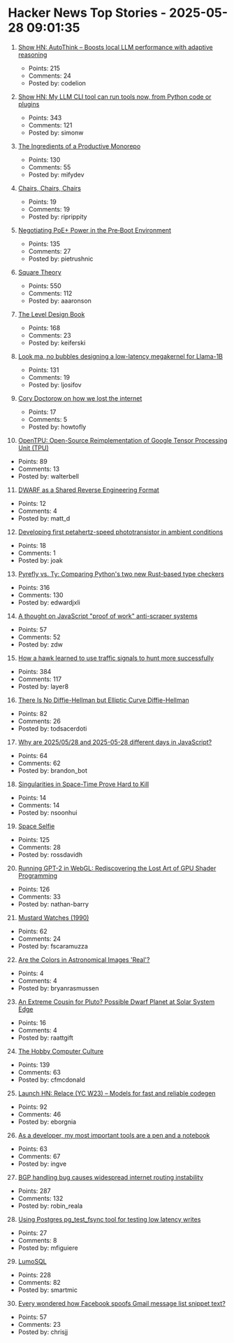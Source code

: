 # Hacker News Top Stories - 2025-05-28 09:01:35

1. [Show HN: AutoThink – Boosts local LLM performance with adaptive reasoning](undefined)
   - Points: 215
   - Comments: 24
   - Posted by: codelion

2. [Show HN: My LLM CLI tool can run tools now, from Python code or plugins](https://simonwillison.net/2025/May/27/llm-tools/)
   - Points: 343
   - Comments: 121
   - Posted by: simonw

3. [The Ingredients of a Productive Monorepo](https://blog.swgillespie.me/posts/monorepo-ingredients/)
   - Points: 130
   - Comments: 55
   - Posted by: mifydev

4. [Chairs, Chairs, Chairs](https://www.parliament.uk/about/living-heritage/building/cultural-collections/historic-furniture/the-collection/chairs-chairs-chairs/)
   - Points: 19
   - Comments: 19
   - Posted by: riprippity

5. [Negotiating PoE+ Power in the Pre‑Boot Environment](https://roderickkhan.com/posts/2025-05-16-poe-uefi-solution)
   - Points: 135
   - Comments: 27
   - Posted by: pietrushnic

6. [Square Theory](https://aaronson.org/blog/square-theory)
   - Points: 550
   - Comments: 112
   - Posted by: aaaronson

7. [The Level Design Book](https://book.leveldesignbook.com)
   - Points: 168
   - Comments: 23
   - Posted by: keiferski

8. [Look ma, no bubbles designing a low-latency megakernel for Llama-1B](https://hazyresearch.stanford.edu/blog/2025-05-27-no-bubbles)
   - Points: 131
   - Comments: 19
   - Posted by: ljosifov

9. [Cory Doctorow on how we lost the internet](https://lwn.net/SubscriberLink/1021871/4bec46993258f6b7/)
   - Points: 17
   - Comments: 5
   - Posted by: howtofly

10. [OpenTPU: Open-Source Reimplementation of Google Tensor Processing Unit (TPU)](https://github.com/UCSBarchlab/OpenTPU)
   - Points: 89
   - Comments: 13
   - Posted by: walterbell

11. [DWARF as a Shared Reverse Engineering Format](https://lief.re/blog/2025-05-27-dwarf-editor/)
   - Points: 12
   - Comments: 4
   - Posted by: matt_d

12. [Developing first petahertz-speed phototransistor in ambient conditions](https://news.arizona.edu/news/u-researchers-developing-worlds-first-petahertz-speed-phototransistor-ambient-conditions)
   - Points: 18
   - Comments: 1
   - Posted by: joak

13. [Pyrefly vs. Ty: Comparing Python's two new Rust-based type checkers](https://blog.edward-li.com/tech/comparing-pyrefly-vs-ty/)
   - Points: 316
   - Comments: 130
   - Posted by: edwardjxli

14. [A thought on JavaScript "proof of work" anti-scraper systems](https://utcc.utoronto.ca/~cks/space/blog/web/JavaScriptScraperObstacles)
   - Points: 57
   - Comments: 52
   - Posted by: zdw

15. [How a hawk learned to use traffic signals to hunt more successfully](https://www.frontiersin.org/news/2025/05/23/street-smarts-hawk-use-traffic-signals-hunting)
   - Points: 384
   - Comments: 117
   - Posted by: layer8

16. [There Is No Diffie-Hellman but Elliptic Curve Diffie-Hellman](https://keymaterial.net/2025/05/23/there-is-no-diffie-hellman-but-elliptic-curve-diffie-hellman/)
   - Points: 82
   - Comments: 26
   - Posted by: todsacerdoti

17. [Why are 2025/05/28 and 2025-05-28 different days in JavaScript?](https://brandondong.github.io/blog/javascript_dates/)
   - Points: 64
   - Comments: 62
   - Posted by: brandon_bot

18. [Singularities in Space-Time Prove Hard to Kill](https://www.quantamagazine.org/singularities-in-space-time-prove-hard-to-kill-20250527/)
   - Points: 14
   - Comments: 14
   - Posted by: nsoonhui

19. [Space Selfie](https://space.crunchlabs.com/)
   - Points: 125
   - Comments: 28
   - Posted by: rossdavidh

20. [Running GPT-2 in WebGL: Rediscovering the Lost Art of GPU Shader Programming](https://nathan.rs/posts/gpu-shader-programming/)
   - Points: 126
   - Comments: 33
   - Posted by: nathan-barry

21. [Mustard Watches (1990)](https://girard.perso.math.cnrs.fr/mustard/article.html)
   - Points: 62
   - Comments: 24
   - Posted by: fscaramuzza

22. [Are the Colors in Astronomical Images 'Real'?](https://www.scientificamerican.com/article/are-the-colors-in-space-real/)
   - Points: 4
   - Comments: 4
   - Posted by: bryanrasmussen

23. [An Extreme Cousin for Pluto? Possible Dwarf Planet at Solar System Edge](https://www.ias.edu/news/extreme-cousin-pluto-possible-dwarf-planet-discovered-solar-systems-edge)
   - Points: 16
   - Comments: 4
   - Posted by: raattgift

24. [The Hobby Computer Culture](https://technicshistory.com/2025/05/24/the-hobby-computer-culture/)
   - Points: 139
   - Comments: 63
   - Posted by: cfmcdonald

25. [Launch HN: Relace (YC W23) – Models for fast and reliable codegen](undefined)
   - Points: 92
   - Comments: 46
   - Posted by: eborgnia

26. [As a developer, my most important tools are a pen and a notebook](https://hamatti.org/posts/as-a-developer-my-most-important-tools-are-a-pen-and-a-notebook/)
   - Points: 63
   - Comments: 67
   - Posted by: ingve

27. [BGP handling bug causes widespread internet routing instability](https://blog.benjojo.co.uk/post/bgp-attr-40-junos-arista-session-reset-incident)
   - Points: 287
   - Comments: 132
   - Posted by: robin_reala

28. [Using Postgres pg_test_fsync tool for testing low latency writes](https://tanelpoder.com/posts/using-pg-test-fsync-for-testing-low-latency-writes/)
   - Points: 27
   - Comments: 8
   - Posted by: mfiguiere

29. [LumoSQL](https://lumosql.org/src/lumosql/doc/trunk/README.md)
   - Points: 228
   - Comments: 82
   - Posted by: smartmic

30. [Every wondered how Facebook spoofs Gmail message list snippet text?](undefined)
   - Points: 57
   - Comments: 23
   - Posted by: chrisjj

